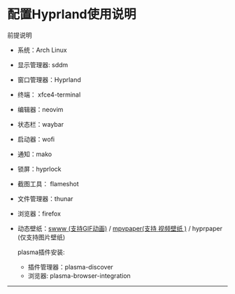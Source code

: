 # 配置Hyprland使用说明

前提说明
- 系统：Arch Linux
- 显示管理器: sddm
- 窗口管理器：Hyprland
- 终端： xfce4-terminal
- 编辑器：neovim
- 状态栏：waybar
- 启动器：wofi
- 通知：mako
- 锁屏：hyprlock
- 截图工具： flameshot
- 文件管理器：thunar
- 浏览器：firefox
- 动态壁纸：[swww (支持GIF动画)](https://github.com/LGFae/swww) / [mpvpaper(支持 视频壁纸 )](https://github.com/GhostNaN/mpvpaper) / hyprpaper (仅支持图片壁纸)

  plasma插件安装:
  - 插件管理器：plasma-discover
  - 浏览器: plasma-browser-integration



---
